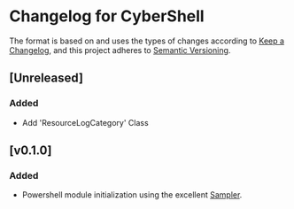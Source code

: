 # Changelog for CyberShell

The format is based on and uses the types of changes according to [Keep a Changelog](https://keepachangelog.com/en/1.0.0/),
and this project adheres to [Semantic Versioning](https://semver.org/spec/v2.0.0.html).

## [Unreleased]

### Added

- Add 'ResourceLogCategory' Class

## [v0.1.0]

### Added

- Powershell module initialization using the excellent [Sampler](https://github.com/gaelcolas/Sampler).
